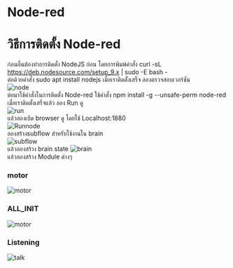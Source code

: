 # Node-red  
# วิธีการติดตั้ง Node-red  
ก่อนอื่นต้องทำการติดตั้ง NodeJS ก่อน โดยการพิมพ์คำสั่ง curl -sL https://deb.nodesource.com/setup_9.x | sudo -E bash -  
ต่อด้วยคำสั่ง sudo apt install nodejs 
เมื่อเราติดตั้งเสร็จ ลองตรวจสอบเวอร์ชัน  
![node](https://user-images.githubusercontent.com/46487715/110566262-5d8a2c00-8182-11eb-9d2d-ea32286b6392.png)  
ต่อมาใช้คำสั่งในการติดตั้ง Node-red ใช้คำสั่ง npm install -g --unsafe-perm node-red  
เมื่อเราติดตั้งเสร็จแล้ว ลอง Run ดู  
![run](https://user-images.githubusercontent.com/46487715/110566654-ee610780-8182-11eb-89ea-d571698c955e.png)  
แล้วลองเบิด browser ดู โดยใช้ Localhost:1880  
![Runnode](https://user-images.githubusercontent.com/46487715/110566909-426bec00-8183-11eb-930f-bd115b08e656.png)  
ลองสร้างsubflow สำหรับใช้งานใน brain  
![subflow](https://user-images.githubusercontent.com/46487715/110567167-aa223700-8183-11eb-94cf-865c00ded5e6.png)  
แล้วลองสร้าง brain state
![brain](https://user-images.githubusercontent.com/46487715/110452421-beb8ed80-80f7-11eb-9e95-6e54d220d2a6.png)  
แล้วลองสร้าง Module ต่างๆ
### motor
![motor](https://user-images.githubusercontent.com/46487715/110451874-376b7a00-80f7-11eb-8f99-8a60b0a7e5c8.png)  

### ALL_INIT  
![motor](https://user-images.githubusercontent.com/65691345/110539337-b1cbe680-8157-11eb-9397-7d1fc0b79bc9.png)  

### Listening  
![talk](https://user-images.githubusercontent.com/46487715/110457692-7dc3d780-80fd-11eb-96b5-d3f30aae8b80.png) 
